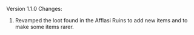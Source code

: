 Version 1.1.0 Changes:
1. Revamped the loot found in the Afflasi Ruins to add new items and to make some items rarer.
